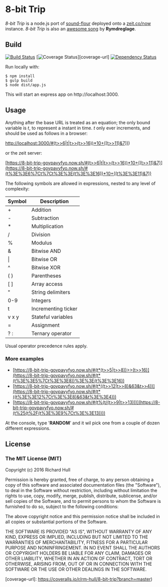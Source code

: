# 8-bit Trip

_8-bit Trip_ is a node.js port of [sound-flour](https://github.com/rm-hull/sound-flour)
deployed onto a [zeit.co/now](https://zeit.co/now#) instance. _8-bit Trip_ is also an
[awesome song](https://www.youtube.com/watch?v=4qsWFFuYZYI) by **Rymdreglage**.


## Build

[![Build Status][travis-badge]][travis-url]
[![Coverage Status][coverage-badge]][coverage-url]
[![Dependency Status][david-badge]][david-url]

Run locally with:

    $ npm install
    $ gulp build
    $ node dist/app.js

This will start an express app on http://localhost:3000.

## Usage

Anything after the base URL is treated as an equation; the only bound variable
is _t_, to represent a instant in time. _t_ only ever increments, and should be
used as follows in a browser:

[http://localhost:3000/#(t>>6|t|t>>(t>>16))*10+((t>>11)&7))](http://localhost:3000/#(t>>6|t|t>>(t>>16))*10+((t>>11)&7)))

or the zeit server:

[https://8-bit-trip-govpavyfyo.now.sh/#(t>>6|t|t>>(t>>16))*10+((t>>11)&7)](https://8-bit-trip-govpavyfyo.now.sh/#(t%3E%3E6%7Ct%7Ct%3E%3E(t%3E%3E16))*10+((t%3E%3E11)&7))

The following symbols are allowed in expressions, nested to any level of complexity:

| Symbol | Description         |
|--------|---------------------|
| +      | Addition            |
| -      | Subtraction         |
| *      | Multiplication      |
| /      | Division            |
| %      | Modulus             |
| &      | Bitwise AND         |
| \|     | Bitwise OR          |
| ^      | Bitwise XOR         |
| ( )    | Parentheses         |
| [ ]    | Array access        |
| "      | String delimiters   |
| 0-9    | Integers            |
| t      | Incrementing ticker |
| v x y  | Stateful variables  |
| =      | Assignment          |
| ? :    | Ternary operator    |

Usual operator precedence rules apply.

### More examples

* [https://8-bit-trip-govpavyfyo.now.sh/#(t*(t>>5|t>>8))>>(t>>16)](https://8-bit-trip-govpavyfyo.now.sh/#(t*(t%3E%3E5%7Ct%3E%3E8))%3E%3E(t%3E%3E16))
* [https://8-bit-trip-govpavyfyo.now.sh/#(t*((t>>12|t>>8)&63&t>>4))](https://8-bit-trip-govpavyfyo.now.sh/#(t*((t%3E%3E12%7Ct%3E%3E8)&63&t%3E%3E4)))
* [https://8-bit-trip-govpavyfyo.now.sh/#(t%(t/(t>>9|t>>13)))](https://8-bit-trip-govpavyfyo.now.sh/#(t%25(t%2F(t%3E%3E9%7Ct%3E%3E13))))

At the console, type '**RANDOM**' and it wil pick one from a couple of dozen
different expressions.

## License

### The MIT License (MIT)

Copyright (c) 2016 Richard Hull

Permission is hereby granted, free of charge, to any person obtaining a copy
of this software and associated documentation files (the "Software"), to deal
in the Software without restriction, including without limitation the rights
to use, copy, modify, merge, publish, distribute, sublicense, and/or sell
copies of the Software, and to permit persons to whom the Software is
furnished to do so, subject to the following conditions:

The above copyright notice and this permission notice shall be included in all
copies or substantial portions of the Software.

THE SOFTWARE IS PROVIDED "AS IS", WITHOUT WARRANTY OF ANY KIND, EXPRESS OR
IMPLIED, INCLUDING BUT NOT LIMITED TO THE WARRANTIES OF MERCHANTABILITY,
FITNESS FOR A PARTICULAR PURPOSE AND NONINFRINGEMENT. IN NO EVENT SHALL THE
AUTHORS OR COPYRIGHT HOLDERS BE LIABLE FOR ANY CLAIM, DAMAGES OR OTHER
LIABILITY, WHETHER IN AN ACTION OF CONTRACT, TORT OR OTHERWISE, ARISING FROM,
OUT OF OR IN CONNECTION WITH THE SOFTWARE OR THE USE OR OTHER DEALINGS IN THE
SOFTWARE.


[travis-badge]: https://api.travis-ci.org/rm-hull/8-bit-trip.svg
[travis-url]: https://travis-ci.org/rm-hull/8-bit-trip
[david-badge]: https://david-dm.org/rm-hull/8-bit-trip.svg
[david-url]: https://david-dm.org/rm-hull/8-bit-trip
[coverage-badge]: https://coveralls.io/repos/rm-hull/8-bit-trip/badge.svg?branch=master
[coverage-url]: https://coveralls.io/r/rm-hull/8-bit-trip?branch=master)
